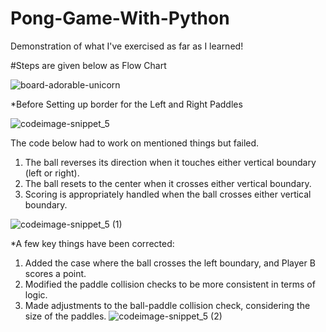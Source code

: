 # Pong-Game-With-Python
Demonstration of what I've exercised as far as I learned!


#Steps are given below as Flow Chart


![board-adorable-unicorn](https://github.com/kaniz-codes/Pong-Game-With-Python/assets/138873297/9255bcfa-8a4d-41bb-930f-8c8af752a110)



*Before Setting up border for the Left and Right Paddles

![codeimage-snippet_5](https://github.com/kaniz-codes/Python-Projects/assets/138873297/547b1f57-8d7b-47c9-b40f-3924ce85ee73)

The code below had to work on mentioned things but failed.
1. The ball reverses its direction when it touches either vertical boundary (left or right).
2. The ball resets to the center when it crosses either vertical boundary.
3. Scoring is appropriately handled when the ball crosses either vertical boundary.

![codeimage-snippet_5 (1)](https://github.com/kaniz-codes/Pong-Game-With-Python/assets/138873297/6cf85c47-a8a5-478d-9195-a475fce7e02e)

*A few key things have been corrected:

1. Added the case where the ball crosses the left boundary, and Player B scores a point.
2. Modified the paddle collision checks to be more consistent in terms of logic.
3. Made adjustments to the ball-paddle collision check, considering the size of the paddles.
![codeimage-snippet_5 (2)](https://github.com/kaniz-codes/Pong-Game-With-Python/assets/138873297/1278cee7-b9ee-45ff-b843-def9553ab828)
